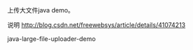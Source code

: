 上传大文件java demo。

说明 http://blog.csdn.net/freewebsys/article/details/41074213

java-large-file-uploader-demo

